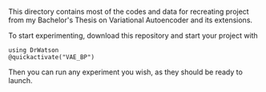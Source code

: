 This directory contains most of the codes and data for recreating project from my Bachelor's Thesis on Variational Autoencoder and its extensions.

To start experimenting, download this repository and start your project with

```
using DrWatson
@quickactivate("VAE_BP")
```

Then you can run any experiment you wish, as they should be ready to launch.